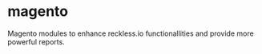 magento
=======

Magento modules to enhance reckless.io functionallities and provide more powerful reports.
